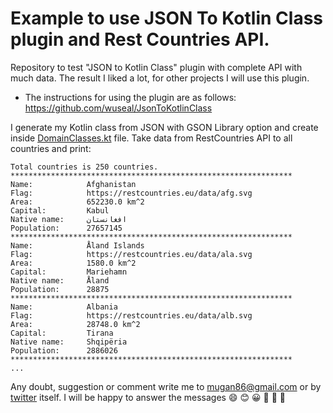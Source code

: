 # Example to use JSON To Kotlin Class plugin and Rest Countries API.
Repository to test "JSON to Kotlin Class" plugin with complete API with much data. The result I liked a lot, for other projects I will use this plugin.
* The instructions for using the plugin are as follows: https://github.com/wuseal/JsonToKotlinClass

I generate my Kotlin class from JSON with GSON Library option and create inside [DomainClasses.kt](https://github.com/mugan86/rest-countries-api-with-json-to-kotlin-class-plugin/blob/master/src/main/kotlin/domain/models/DomainClasses.kt) file. Take data from RestCountries API to all countries and print:

```     
Total countries is 250 countries.
***************************************************************
Name: 			 Afghanistan
Flag: 			 https://restcountries.eu/data/afg.svg
Area: 			 652230.0 km^2
Capital: 		 Kabul
Native name: 	 افغانستان
Population: 	 27657145
***************************************************************
Name: 			 Åland Islands
Flag: 			 https://restcountries.eu/data/ala.svg
Area: 			 1580.0 km^2
Capital: 		 Mariehamn
Native name: 	 Åland
Population: 	 28875
***************************************************************
Name: 			 Albania
Flag: 			 https://restcountries.eu/data/alb.svg
Area: 			 28748.0 km^2
Capital: 		 Tirana
Native name: 	 Shqipëria
Population: 	 2886026
***************************************************************
...
 ```
 
 Any doubt, suggestion or comment write me to [mugan86@gmail.com](mugan86@gmail.com) or by [twitter](https://twitter.com/mugan86) itself. I will be happy to answer the messages
 :smile: :blush: :grinning: :tada: :tada: :tada:
